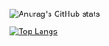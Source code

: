 
![Anurag's GitHub stats](https://github-readme-stats.vercel.app/api?username=anuraghazra&show_icons=true&bg_color=00000000)            

<div style="width: 5400px;">
<a href="https://github.com/SeuPerfilAqui/github-readme-stats">
  <img src="https://github-readme-stats.vercel.app/api/top-langs/?username=striker765&langs_count=8" alt="Top Langs" />
</a>
</div>
